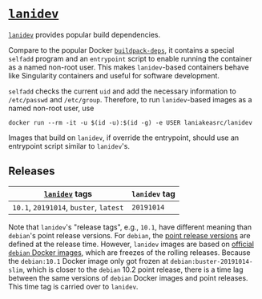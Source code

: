 # [`lanidev`][1]

[`lanidev`][1] provides popular build dependencies.

Compare to the popular Docker
[`buildpack-deps`](https://hub.docker.com/_/buildpack-deps),
it contains a special `selfadd` program and an `entrypoint` script to
enable running the container as a named non-root user.
This makes `lanidev`-based containers behave like Singularity
containers and useful for software development.

`selfadd` checks the current `uid` and add the necessary information
to `/etc/passwd` and `/etc/group`.
Therefore, to run `lanidev`-based images as a named non-root user,
use

    docker run --rm -it -u $(id -u):$(id -g) -e USER laniakeasrc/lanidev

Images that build on `lanidev`, if override the entrypoint, should
use an entrypoint script similar to `lanidev`'s.

## Releases

[`lanidev`][1] tags | `lanidev` tag
--- | ---
`10.1`, `20191014`, `buster`, `latest` | `20191014`

Note that `lanidev`'s "release tags", e.g., `10.1`, have different
meaning than `debian`'s point release versions.
For `debian`, the
[point release versions](https://wiki.debian.org/DebianReleases/PointReleases)
are defined at the release time.
However, `lanidev` images are based on
[official `debian` Docker images](https://hub.docker.com/_/debian),
which are freezes of the rolling releases.
Because the `debian:10.1` Docker image only got frozen at
`debian:buster-20191014-slim`, which is closer to the `debian` 10.2
point release, there is a time lag between the same versions of
`debian` Docker images and point releases.
This time tag is carried over to `lanidev`.

[1]: https://hub.docker.com/repository/docker/laniakeasrc/lanidev
